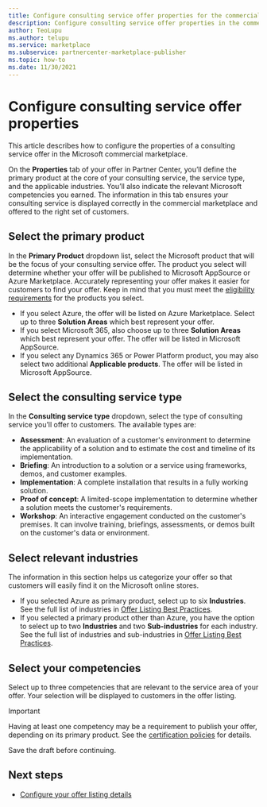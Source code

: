 ```yaml
---
title: Configure consulting service offer properties for the commercial marketplace
description: Configure consulting service offer properties in the commercial marketplace using Partner Center.
author: TeoLupu
ms.author: telupu
ms.service: marketplace 
ms.subservice: partnercenter-marketplace-publisher
ms.topic: how-to
ms.date: 11/30/2021
---
```


# Configure consulting service offer properties

This article describes how to configure the properties of a consulting service offer in the Microsoft commercial marketplace.

On the **Properties** tab of your offer in Partner Center, you’ll define the primary product at the core of your consulting service, the service type, and the applicable industries. You’ll also indicate the relevant Microsoft competencies you earned. The information in this tab ensures your consulting service is displayed correctly in the commercial marketplace and offered to the right set of customers.

## Select the primary product

In the **Primary Product** dropdown list, select the Microsoft product that will be the focus of your consulting service offer. The product you select will determine whether your offer will be published to Microsoft AppSource or Azure Marketplace. Accurately representing your offer makes it easier for customers to find your offer. Keep in mind that you must meet the [eligibility requirements](./plan-consulting-service-offer.md#eligibility-requirements) for the products you select. 

- If you select Azure, the offer will be listed on Azure Marketplace. Select up to three **Solution Areas** which best represent your offer.
- If you select Microsoft 365, also choose up to three **Solution Areas** which best represent your offer. The offer will be listed in Microsoft AppSource.
-	If you select any Dynamics 365 or Power Platform product, you may also select two additional **Applicable products**. The offer will be listed in Microsoft AppSource.

## Select the consulting service type

In the **Consulting service type** dropdown, select the type of consulting service you’ll offer to customers. The available types are:

- **Assessment**: An evaluation of a customer's environment to determine the applicability of a solution and to estimate the cost and timeline of its implementation.
- **Briefing**: An introduction to a solution or a service using frameworks, demos, and customer examples.
- **Implementation**: A complete installation that results in a fully working solution.
- **Proof of concept**: A limited-scope implementation to determine whether a solution meets the customer's requirements.
- **Workshop**: An interactive engagement conducted on the customer's premises. It can involve training, briefings, assessments, or demos built on the customer's data or environment.

## Select relevant industries

The information in this section helps us categorize your offer so that customers will easily find it on the Microsoft online stores.

- If you selected Azure as primary product, select up to six **Industries**. See the full list of industries in [Offer Listing Best Practices](./gtm-offer-listing-best-practices.md).
- If you selected a primary product other than Azure, you have the option to select up to two **Industries** and two **Sub-industries** for each industry. See the full list of industries and sub-industries in [Offer Listing Best Practices](./gtm-offer-listing-best-practices.md).

## Select your competencies

Select up to three competencies that are relevant to the service area of your offer. Your selection will be displayed to customers in the offer listing.

> [!IMPORTANT]
> Having at least one competency may be a requirement to publish your offer, depending on its primary product. See the [certification policies](/legal/marketplace/certification-policies#800-consulting-services) for details.

Save the draft before continuing.

## Next steps

* [Configure your offer listing details](create-consulting-service-offer-listing.md)